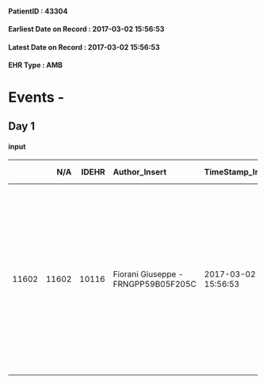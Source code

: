 
#### PatientID : 43304
#### Earliest Date on Record : 2017-03-02 15:56:53
#### Latest Date on Record : 2017-03-02 15:56:53
#### EHR Type : AMB

# Events - 

## Day 1

#### input
|       |    N/A |   IDEHR | Author_Insert                       | TimeStamp_Insert    | EHRType   |   PatientID |   IDDigitalSignDocument | persone_vicine   |   Unnamed: 0_x.1 |   IDANAMNESI_SOCIALE | Patient   | FamigliaAltro   | Paziente_T   | FamigliaAltro_T   |   Non_Rilevabile_x.1 | Note_Non_Rilevabile_x.1   | opt_Problemi   | Note_I                                                                                                                                                                                                                                               | ds_note_timori                                                                                                                                                                                                                                                     | chk_contr_sintomi   | chk_competenza                                 | opt_paziente_a   | opt_famiglia_a   | opt_adeguatezza   | opt_paziente_solo   | ds_note_con                                                                                                                                                                                                                        | opt_presente_assente   | Presenza_minori   | Caregiver_principale   | opt_capacita   | ds_familiari_coinv   | opt_necessario   | opt_presente   | opt_risorse_ec   | opt_paziente_psi   | opt_Ins_vol   | opt_paziente_ad   | opt_caregiver_ad   | opt_esenzione   | opt_inv_civile   |   invalidita_perc |   ds_codice_es | Needs     | Fragility                    | opt_disponibilita_f   | opt_indennita_acc   | opt_legge   | opt_famiglia_psi   | opt_disponibilit_paz   |
|------:|-------:|--------:|:------------------------------------|:--------------------|:----------|------------:|------------------------:|:-----------------|-----------------:|---------------------:|:----------|:----------------|:-------------|:------------------|---------------------:|:--------------------------|:---------------|:-----------------------------------------------------------------------------------------------------------------------------------------------------------------------------------------------------------------------------------------------------|:-------------------------------------------------------------------------------------------------------------------------------------------------------------------------------------------------------------------------------------------------------------------|:--------------------|:-----------------------------------------------|:-----------------|:-----------------|:------------------|:--------------------|:-----------------------------------------------------------------------------------------------------------------------------------------------------------------------------------------------------------------------------------|:-----------------------|:------------------|:-----------------------|:---------------|:---------------------|:-----------------|:---------------|:-----------------|:-------------------|:--------------|:------------------|:-------------------|:----------------|:-----------------|------------------:|---------------:|:----------|:-----------------------------|:----------------------|:--------------------|:------------|:-------------------|:-----------------------|
| 11602 |  11602 |   10116 | Fiorani Giuseppe - FRNGPP59B05F205C | 2017-03-02 15:56:53 | AMB       |       43304 |                  669996 | N/A              |             5435 |                 3497 | No#0      | Si#1            | No#0         | Si#1              |                    0 | NR                        | No#0           | Pz non informata della diagnosi oncologica:pensa che si tratta di un'ulcera. I figli sono al corrente della diagnosi e della gravit√†;hanno chiesto anche una visita di consulenza all'INT che ha confermato l'approccio esclusivamente conservativo | I timori emersi durante il colloquio in UV riguardano la comunicazione di malattia alla pz,il controllo dei sintomi e l'assenza di una figura a casa di supporto. Il figlio √® stato reso edotto nel merito per pensare ad una figura di riferimento assistenziale | controllo sintomi#0 | competenza/capacit√† assistenziale caregiver#0 | Indefinite#2     | Congruenti#1     | Si#1              | Si#1                | La pz √® vedova da due decenni e vive da sola.Tre figli fuori casa:l'ultimogenito Davide ha 44 anni,lavora nella Polizia di Stato ed √® la figura di riferimento nell'assistenza. Quest'ultimo √® cgt con figli e abita a Bareggio | Presente#1             | No#0              | Il figlio Davide       | Adeguato#0     | gli altri figli      | Si#1             | No#0           | Adeguate#1       | No#0               | No#0          | Totale#2          | Totale#2           | Si#1            | Si#1             |               100 |             48 | Clinici#0 | sovraccarico assistenziale#4 | Si#1                  | No#0                | No#0        | No#0               | Da verificare#2        |


